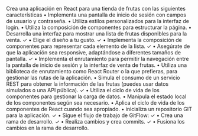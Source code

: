 Crea una aplicación en React para una tienda de frutas con las siguientes características
• Implementa una pantalla de inicio de sesión con campos de usuario y contraseña.
• Utiliza estilos personalizados para la interfaz de login.
• Utiliza la composición de componentes para estructurar la página.
• Desarrolla una interfaz para mostrar una lista de frutas disponibles para la venta. ✓
• Elige el diseño a tu gusto. ✓
• Implementa la composición de componentes para representar cada elemento de la lista. ✓
• Asegúrate de que la aplicación sea responsive, adaptándose a diferentes tamaños de pantalla. ✓
• Implementa el enrutamiento para permitir la navegación entre la pantalla de inicio de sesión y la
interfaz de venta de frutas.
• Utiliza una biblioteca de enrutamiento como React Router o la que prefieras, para gestionar las
rutas de la aplicación.
• Simula el consumo de un servicio REST para obtener la información de las frutas (puedes usar
datos simulados o una API pública). ✓
• Utiliza el ciclo de vida de los componentes para gestionar la carga de datos.
• Manipula el estado local de los componentes según sea necesario.
• Aplica el ciclo de vida de los componentes de React cuando sea apropiado.
• inicializa un repositorio GIT para la aplicación. ✓
• Sigue el flujo de trabajo de GitFlow: ✓
• Crea una rama de desarrollo. ✓
• Realiza cambios y crea commits. ✓
• Fusiona los cambios en la rama de desarrollo.
